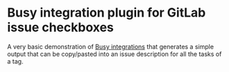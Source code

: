 # Busy integration plugin for GitLab issue checkboxes

A very basic demonstration of [Busy integrations](https://busy.wizlib.ca/integrations.html) that generates a simple output that can be copy/pasted into an issue description for all the tasks of a tag.

